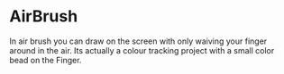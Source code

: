 # AirBrush
In air brush you can draw on the screen with only waiving your finger around in the air. Its actually a colour tracking project with a small color bead on the Finger.
